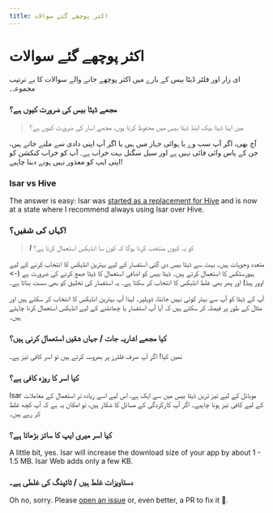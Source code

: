 ```yaml
---
title: اکثر پوچھے گئے سوالات
---
```


# اکثر پوچھے گئے سوالات

ای زار اور فلٹر ڈیٹا بیس کے بارے میں اکثر پوچھے جانے والے سوالات کا بے ترتیب مجموعہ۔

### مجھے ڈیٹا بیس کی ضرورت کیوں ہے؟

> میں اپنا ڈیٹا بیک اینڈ ڈیٹا بیس میں محفوظ کرتا ہوں، مجھے اسار کی ضرورت کیوں ہے؟

آج بھی، اگر آپ سب وے یا ہوائی جہاز میں ہیں یا اگر آپ اپنی دادی سے ملنے جاتے ہیں، جن کے پاس وائی فائی نہیں ہے اور سیل سگنل بہت خراب ہے۔ آپ کو خراب کنکشن کو اپنی ایپ کو معذور نہیں ہونے دینا چاہیے!

### Isar vs Hive

The answer is easy: Isar was [started as a replacement for Hive](https://github.com/hivedb/hive/issues/246) and is now at a state where I recommend always using Isar over Hive.

### کہاں کی شقیں؟!

> **_I_** کو یہ کیوں منتخب کرنا ہوگا کہ کون سا انڈیکس استعمال کرنا ہے؟

متعدد وجوہات ہیں۔ بہت سے ڈیٹا بیس دی گئی استفسار کے لیے بہترین انڈیکس کا انتخاب کرنے کے لیے ہیورسٹکس کا استعمال کرتے ہیں۔ ڈیٹا بیس کو اضافی استعمال کا ڈیٹا جمع کرنے کی ضرورت ہے (-> اوور ہیڈ) اور پھر بھی غلط انڈیکس کا انتخاب کر سکتا ہے۔ یہ استفسار کی تخلیق کو بھی سست بناتا ہے۔

آپ کے ڈیٹا کو آپ سے بہتر کوئی نہیں جانتا، ڈویلپر۔ لہذا آپ بہترین انڈیکس کا انتخاب کر سکتے ہیں اور مثال کے طور پر فیصلہ کر سکتے ہیں کہ آیا آپ استفسار یا چھانٹنے کے لیے انڈیکس استعمال کرنا چاہتے ہیں۔

### کیا مجھے اشاریہ جات / جہاں شقیں استعمال کرنی ہیں؟

نھیں کیا! اگر آپ صرف فلٹرز پر بھروسہ کرتے ہیں تو اسر کافی تیز ہے۔

### کیا اسر کا روزہ کافی ہے؟

Isar موبائل کے لیے تیز ترین ڈیٹا بیس میں سے ایک ہے، اس لیے اسے زیادہ تر استعمال کے معاملات کے لیے کافی تیز ہونا چاہیے۔ اگر آپ کارکردگی کے مسائل کا شکار ہیں، تو امکان یہ ہے کہ آپ کچھ غلط کر رہے ہیں۔

### کیا اسر میری ایپ کا سائز بڑھاتا ہے؟

A little bit, yes. Isar will increase the download size of your app by about 1 - 1.5 MB. Isar Web adds only a few KB.

### دستاویزات غلط ہیں / ٹائپنگ کی غلطی ہے۔

Oh no, sorry. Please [open an issue](https://github.com/ahmtydn/isar_plus/issues/new/choose) or, even better, a PR to fix it 💪.
